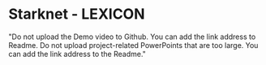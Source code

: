 # Starknet - LEXICON

"Do not upload the Demo video to Github. You can add the link address to Readme.
Do not upload project-related PowerPoints that are too large. You can add the link address to the Readme."
